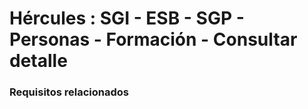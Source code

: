 # Hércules : SGI \- ESB \- SGP \- Personas \- Formación \- Consultar detalle



### Requisitos relacionados






